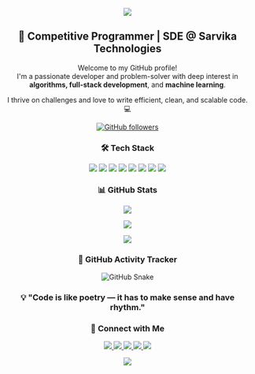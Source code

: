 <!-- Banner -->
<p align="center">
  <img src="https://capsule-render.vercel.app/api?type=waving&color=gradient&height=200&section=header&text=Hi,%20I'm%20Mohit%20Punyani!&fontSize=40&fontColor=ffffff&animation=fadeIn" />
</p>

<!-- Introduction -->
<h2 align="center">🚀 Competitive Programmer | SDE @ Sarvika Technologies</h2>

<p align="center">
  Welcome to my GitHub profile!<br>
  I'm a passionate developer and problem-solver with deep interest in <strong>algorithms, full-stack development</strong>, and <strong>machine learning</strong>.
</p>

<p align="center">
  I thrive on challenges and love to write efficient, clean, and scalable code. 💻
</p>

<!-- Badges -->
<p align="center">
  <a href="https://github.com/MohitPunyani">
    <img alt="GitHub followers" src="https://img.shields.io/github/followers/MohitPunyani?label=Followers&style=social" />
  </a>
</p>

<!-- Tech Stack -->
<h3 align="center">🛠️ Tech Stack</h3>
<p align="center">
  <img src="https://img.shields.io/badge/C++-00599C?style=flat&logo=c%2B%2B&logoColor=white" />
  <img src="https://img.shields.io/badge/Java-007396?style=flat&logo=java&logoColor=white" />
  <img src="https://img.shields.io/badge/Python-3776AB?style=flat&logo=python&logoColor=white" />
  <img src="https://img.shields.io/badge/MongoDB-47A248?style=flat&logo=mongodb&logoColor=white" />
  <img src="https://img.shields.io/badge/Express.js-000000?style=flat&logo=express&logoColor=white" />
  <img src="https://img.shields.io/badge/React-61DAFB?style=flat&logo=react&logoColor=black" />
  <img src="https://img.shields.io/badge/Node.js-339933?style=flat&logo=node.js&logoColor=white" />
  <img src="https://img.shields.io/badge/Machine%20Learning-FF6F00?style=flat&logo=keras&logoColor=white" />
</p>

<!-- GitHub Stats -->
<h3 align="center">📊 GitHub Stats</h3>
<p align="center">
  <img src="https://github-readme-stats.vercel.app/api?username=MohitPunyani&show_icons=true&theme=tokyonight" />
</p>

<!-- GitHub Streak -->
<p align="center">
  <img src="https://github-readme-streak-stats.herokuapp.com/?user=MohitPunyani&theme=tokyonight" />
</p>

<!-- Top Languages -->
<p align="center">
  <img src="https://github-readme-stats.vercel.app/api/top-langs/?username=MohitPunyani&layout=compact&theme=tokyonight" />
</p>

<!-- Snake Activity Tracker -->
<h3 align="center">🐍 GitHub Activity Tracker</h3>

<p align="center">
  <img src="https://github.com/MohitPunyani/MohitPunyani/blob/output/github-contribution-grid-snake.svg" alt="GitHub Snake" />
</p>

<!-- Quote -->
<h3 align="center">💡 "Code is like poetry — it has to make sense and have rhythm."</h3>

<!-- Social & CP Links -->
<h3 align="center">🔗 Connect with Me</h3>

<p align="center">
  <a href="https://www.linkedin.com/in/mohitpunyani/">
    <img src="https://img.shields.io/badge/-LinkedIn-0077B5?style=flat&logo=linkedin&logoColor=white" />
  </a>
  <a href="mailto:moitpunyani916@gmail.com">
    <img src="https://img.shields.io/badge/-Email-D14836?style=flat&logo=gmail&logoColor=white" />
  </a>
  <a href="https://codeforces.com/profile/mohit_punyani_1123">
    <img src="https://img.shields.io/badge/Codeforces-1F8ACB?style=flat&logo=codeforces&logoColor=white" />
  </a>
  <a href="https://leetcode.com/u/mohitpunyani916/">
    <img src="https://img.shields.io/badge/LeetCode-FFA116?style=flat&logo=leetcode&logoColor=white" />
  </a>
  <a href="https://www.geeksforgeeks.org/user/mohitpunyani916/">
    <img src="https://img.shields.io/badge/GeeksforGeeks-14B468?style=flat&logo=geeksforgeeks&logoColor=white" />
  </a>
</p>

<!-- Footer -->
<p align="center">
  <img src="https://capsule-render.vercel.app/api?type=waving&color=gradient&height=100&section=footer"/>
</p>
